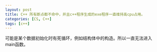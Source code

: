 ```yaml
---
layout: post
title: C++ 所有断点都不命中，并且c++程序生成的exe程序一直维持高cpu占用。
categories: [CS, C++]
tags: [c++]
---
```


可能是某个数据初始化时有死循环，例如结构体中的构造。所以一直无法进入main函数。

